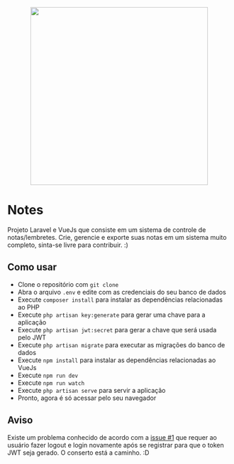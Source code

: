 <p align="center"><a href="https://laravel.com" target="_blank"><img src="https://raw.githubusercontent.com/laravel/art/master/logo-lockup/5%20SVG/2%20CMYK/1%20Full%20Color/laravel-logolockup-cmyk-red.svg" width="400"></a></p>

# Notes
Projeto Laravel e VueJs que consiste em um sistema de controle de notas/lembretes. Crie, gerencie e exporte suas notas em um sistema muito completo, sinta-se livre para contribuir. :)

## Como usar
- Clone o repositório com `git clone`
- Abra o arquivo `.env` e edite com as credenciais do seu banco de dados
- Execute `composer install` para instalar as dependências relacionadas ao PHP
- Execute `php artisan key:generate` para gerar uma chave para a aplicação
- Execute `php artisan jwt:secret` para gerar a chave que será usada pelo JWT
- Execute `php artisan migrate` para executar as migrações do banco de dados
- Execute `npm install` para instalar as dependências relacionadas ao VueJs
- Execute `npm run dev`
- Execute `npm run watch`
- Execute `php artisan serve` para servir a aplicação
- Pronto, agora é só acessar pelo seu navegador

## Aviso
Existe um problema conhecido de acordo com a [issue #1](https://github.com/martinsbiel/notes/issues/1) que requer ao usuário fazer logout e login novamente após se registrar para que o token JWT seja gerado. O conserto está a caminho. :D
